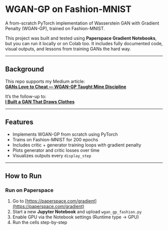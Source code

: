 #  WGAN-GP on Fashion-MNIST

A from-scratch PyTorch implementation of Wasserstein GAN with Gradient Penalty (WGAN-GP), trained on Fashion-MNIST.

This project was built and tested using **Paperspace Gradient Notebooks**, but you can run it locally or on Colab too. It includes fully documented code, visual outputs, and lessons from training GANs the hard way.

---

##  Background

This repo supports my Medium article:  
 [**GANs Love to Cheat — WGAN-GP Taught Mine Discipline**](https://medium.com/@debasishbiswal04/gans-love-to-cheat-wgan-gp-taught-mine-discipline-c2b2db3ac7fa)

It’s the follow-up to:  
 [**I Built a GAN That Draws Clothes**](https://medium.com/@debasishbiswal04/i-built-a-gan-that-draws-clothes-and-heres-everything-i-learned-3900c35dfd94)

---

## Features

-  Implements WGAN-GP from scratch using PyTorch
-  Trains on Fashion-MNIST for 200 epochs
-  Includes critic + generator training loops with gradient penalty
-  Plots generator and critic losses over time
-  Visualizes outputs every `display_step`

---

## How to Run

### Run on Paperspace
1. Go to [https://paperspace.com/gradient](https://paperspace.com/gradient)
2. Start a new **Jupyter Notebook** and upload `wgan_gp_fashion.py`
3. Enable GPU via the Notebook settings (Runtime type → GPU)
4. Run the cells step-by-step



